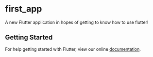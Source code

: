# first_app

A new Flutter application in hopes of getting to know how to use flutter!

## Getting Started

For help getting started with Flutter, view our online
[documentation](https://flutter.io/).
